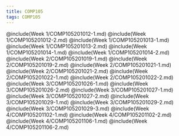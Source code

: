 ```yaml
---
title: COMP105
tags: COMP105
---
```

@include(Week 1/COMP105201012-1.md)
@include(Week 1/COMP105201012-2.md)
@include(Week 1/COMP105201013-1.md)
@include(Week 1/COMP105201013-2.md)
@include(Week 1/COMP105201014-1.md)
@include(Week 1/COMP105201014-2.md)
@include(Week 2/COMP105201019-1.md)
@include(Week 2/COMP105201019-2.md)
@include(Week 2/COMP105201021-1.md)
@include(Week 2/COMP105201021-2.md)
@include(Week 2/COMP105201022-1.md)
@include(Week 2/COMP105201022-2.md)
@include(Week 3/COMP105201026-1.md)
@include(Week 3/COMP105201026-2.md)
@include(Week 3/COMP105201027-1.md)
@include(Week 3/COMP105201027-2.md)
@include(Week 3/COMP105201029-1.md)
@include(Week 3/COMP105201029-2.md)
@include(Week 3/COMP105201029-3.md)
@include(Week 4/COMP105201102-1.md)
@include(Week 4/COMP105201102-2.md)
@include(Week 4/COMP105201106-1.md)
@include(Week 4/COMP105201106-2.md)